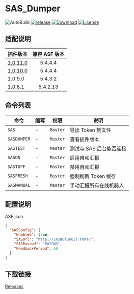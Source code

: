# SAS_Dumper

![AutoBuild][workflow_b] [![release][release_b]][release] [![Download][download_b]][release] [![License][license_b]][license]

## 适配说明

| 插件版本                                                               | 兼容 ASF 版本 |
| ---------------------------------------------------------------------- | :-----------: |
| [1.0.11.0](https://github.com/chr233/SAS_Dumper/releases/tag/1.0.11.0) |    5.4.4.4    |
| [1.0.10.0](https://github.com/chr233/SAS_Dumper/releases/tag/1.0.10.0) |    5.4.4.4    |
| [1.0.9.0](https://github.com/chr233/SAS_Dumper/releases/tag/1.0.9.0)   |    5.4.3.2    |
| [1.0.8.1](https://github.com/chr233/SAS_Dumper/releases/tag/1.0.8.1)   |   5.4.2.13    |

## 命令列表

| 命令        | 缩写 | 权限     | 说明                    |
| ----------- | ---- | -------- | ----------------------- |
| `SAS`       | -    | `Master` | 导出 Token 到文件       |
| `SASDUMPER` | -    | `Master` | 查看插件版本            |
| `SASTEST`   | -    | `Master` | 测试与 SAS 后台能否连接 |
| `SASON`     | -    | `Master` | 启用自动汇报            |
| `SASTOFF`   | -    | `Master` | 禁用自动汇报            |
| `SASFRESH`  | -    | `Master` | 强制刷新 Token 缓存     |
| `SASMANUAL` | -    | `Master` | 手动汇报所有在线机器人  |

## 配置说明

ASF.json

```json
{
  "SASConfig": {
    "Enabled": true,
    "SASUrl": "http://SASBOTSHOST:PORT/",
    "SASPasswd": "PASSWD",
    "FeedbackPeriod": 60
  }
}
```

## 下载链接

[Releases](https://github.com/chr233/SAS_Dumper/releases)

[workflow_b]: https://img.shields.io/github/actions/workflow/status/chr233/SAS_Dumper/autobuild.yml?logo=github
[download_b]: https://img.shields.io/github/downloads/chr233/SAS_Dumper/total
[release]: https://github.com/chr233/SAS_Dumper/releases
[release_b]: https://img.shields.io/github/v/release/chr233/SAS_Dumper
[license]: https://github.com/chr233/SAS_Dumper/blob/master/license
[license_b]: https://img.shields.io/github/license/chr233/SAS_Dumper
